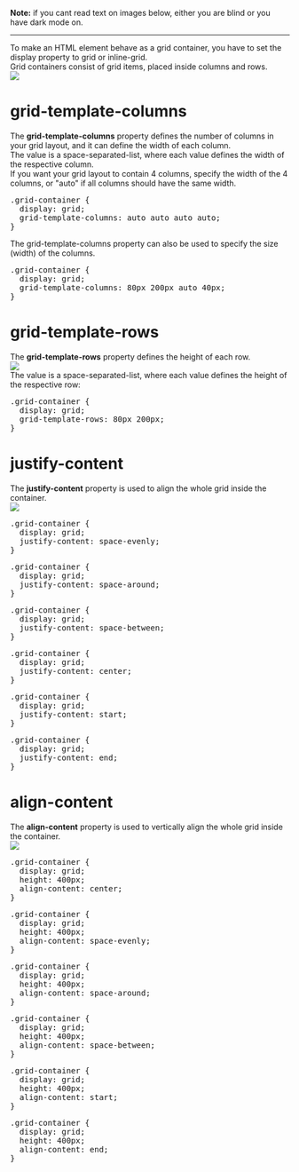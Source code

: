 <b>Note:</b> if you cant read text on images below, either you are blind or you have dark mode on.
<hr>
To make an HTML element behave as a grid container, you have to set the display property to grid or inline-grid.
<br>
Grid containers consist of grid items, placed inside columns and rows.
<br>
<img src="https://i.imgur.com/nf2e6D7.png">
<h1>grid-template-columns</h1>
The <b>grid-template-columns</b> property defines the number of columns in your grid layout, and it can define the width of each column.
<br>
The value is a space-separated-list, where each value defines the width of the respective column.
<br>
If you want your grid layout to contain 4 columns, specify the width of the 4 columns, or "auto" if all columns should have the same width.
<pre>
.grid-container {
  display: grid;
  grid-template-columns: auto auto auto auto;
}
</pre>
The grid-template-columns property can also be used to specify the size (width) of the columns.
<pre>
.grid-container {
  display: grid;
  grid-template-columns: 80px 200px auto 40px;
}
</pre>
<h1>grid-template-rows</h1>
The <b>grid-template-rows</b> property defines the height of each row.
<br>
<img src="https://i.imgur.com/nf2e6D7.png">
<br>
The value is a space-separated-list, where each value defines the height of the respective row:
<pre>
.grid-container {
  display: grid;
  grid-template-rows: 80px 200px;
}
</pre>
<h1>justify-content</h1>
The <b>justify-content</b> property is used to align the whole grid inside the container.
<br>
<img src="https://i.imgur.com/STmVHk2.png">
<pre>
.grid-container {
  display: grid;
  justify-content: space-evenly;
}
</pre>
<pre>
.grid-container {
  display: grid;
  justify-content: space-around;
}
</pre>
<pre>
.grid-container {
  display: grid;
  justify-content: space-between;
}
</pre>
<pre>
.grid-container {
  display: grid;
  justify-content: center;
}
</pre>
<pre>
.grid-container {
  display: grid;
  justify-content: start;
}
</pre>
<pre>
.grid-container {
  display: grid;
  justify-content: end;
}
</pre>
<h1>align-content</h1>
The <b>align-content</b> property is used to vertically align the whole grid inside the container.
<br>
<img src="https://i.imgur.com/HfbLi6W.png">
<pre>
.grid-container {
  display: grid;
  height: 400px;
  align-content: center;
}
</pre>
<pre>
.grid-container {
  display: grid;
  height: 400px;
  align-content: space-evenly;
}
</pre>
<pre>
.grid-container {
  display: grid;
  height: 400px;
  align-content: space-around;
}
</pre>
<pre>
.grid-container {
  display: grid;
  height: 400px;
  align-content: space-between;
}
</pre>
<pre>
.grid-container {
  display: grid;
  height: 400px;
  align-content: start;
}
</pre>
<pre>
.grid-container {
  display: grid;
  height: 400px;
  align-content: end;
}
</pre>
